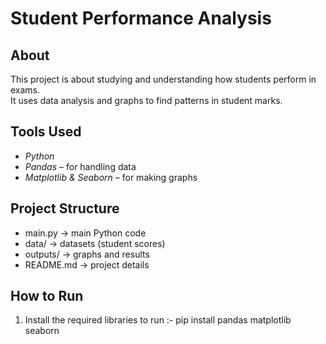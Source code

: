 # Student Performance Analysis

## About
This project is about studying and understanding how students perform in exams.  
It uses data analysis and graphs to find patterns in student marks.  

## Tools Used
- *Python*
- *Pandas* – for handling data  
- *Matplotlib & Seaborn* – for making graphs  

## Project Structure
- main.py -> main Python code  
- data/ -> datasets (student scores)  
- outputs/ -> graphs and results  
- README.md -> project details  

## How to Run
1. Install the required libraries to run :- 
   pip install pandas matplotlib seaborn
